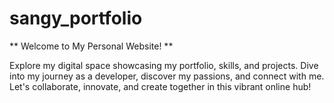 # sangy_portfolio

** Welcome to My Personal Website! **

Explore my digital space showcasing my portfolio, skills, and projects. Dive into my journey as a developer, 
discover my passions, and connect with me. Let's collaborate, innovate, and create together in this vibrant online hub!
